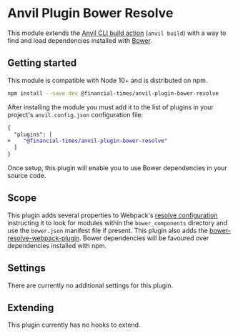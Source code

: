# Anvil Plugin Bower Resolve

This module extends the [Anvil CLI build action][cli] (`anvil build`) with a way to find and load dependencies installed with [Bower].

[cli]: https://github.com/Financial-Times/anvil/tree/master/packages/anvil#build
[Bower]: https://bower.io/


## Getting started

This module is compatible with Node 10+ and is distributed on npm.

```sh
npm install --save-dev @financial-times/anvil-plugin-bower-resolve
```

After installing the module you must add it to the list of plugins in your project's `anvil.config.json` configuration file:

```diff
{
  "plugins": [
+    "@financial-times/anvil-plugin-bower-resolve"
  ]
}
```

Once setup, this plugin will enable you to use Bower dependencies in your source code.


## Scope

This plugin adds several properties to Webpack's [resolve configuration] instructing it to look for modules within the `bower_components` directory and use the `bower.json` manifest file if present. This plugin also adds the [bower-resolve-webpack-plugin]. Bower dependencies will be favoured over dependencies installed with npm.

[resolve configuration]: https://webpack.js.org/configuration/resolve/
[bower-resolve-webpack-plugin]: https://www.npmjs.com/package/bower-resolve-webpack-plugin


## Settings

There are currently no additional settings for this plugin.


## Extending

This plugin currently has no hooks to extend.
